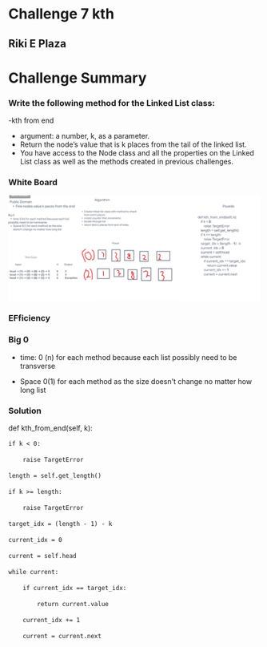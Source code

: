 # Challenge 7 kth
## Riki E Plaza
# Challenge Summary

### Write the following method for the Linked List class:
-kth from end
- argument: a number, k, as a parameter.
- Return the node’s value that is k places from the tail of the linked list.
- You have access to the Node class and all the properties on the Linked List class as well as the methods created in previous challenges.

### White Board
![challenge 7](challenge7whtieboard.png)

### EFficiency
### Big 0

- time: 0 (n) for each method because each list
possibly need to be transverse

- Space 0(1) for each method as the size doesn't change no matter how long list

### Solution
def kth_from_end(self, k):

    if k < 0:

        raise TargetError

    length = self.get_length()

    if k >= length:

        raise TargetError

    target_idx = (length - 1) - k

    current_idx = 0

    current = self.head

    while current:

        if current_idx == target_idx:

            return current.value

        current_idx += 1

        current = current.next


